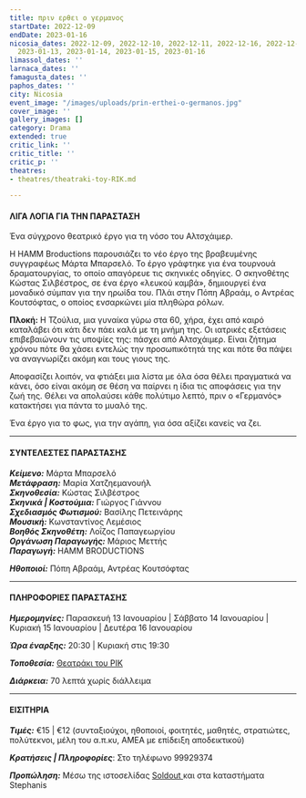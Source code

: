 ```yaml
---
title: πριν ερθει ο γερμανος
startDate: 2022-12-09
endDate: 2023-01-16
nicosia_dates: 2022-12-09, 2022-12-10, 2022-12-11, 2022-12-16, 2022-12-17, 2022-12-18,
  2023-01-13, 2023-01-14, 2023-01-15, 2023-01-16
limassol_dates: ''
larnaca_dates: ''
famagusta_dates: ''
paphos_dates: ''
city: Nicosia
event_image: "/images/uploads/prin-erthei-o-germanos.jpg"
cover_image: ''
gallery_images: []
category: Drama
extended: true
critic_link: ''
critic_title: ''
critic_p: ''
theatres:
- theatres/theatraki-toy-RIK.md

---
```

#### ΛΙΓΑ ΛΟΓΙΑ ΓΙΑ ΤΗΝ ΠΑΡΑΣΤΑΣΗ

Ένα σύγχρονο θεατρικό έργο για τη νόσο του Αλτσχάιμερ.

Η HAMM Broductions παρουσιάζει το νέο έργο της βραβευμένης συγγραφέως Μάρτα Μπαρσελό. Το έργο γράφτηκε για ένα τουρνουά δραματουργίας, το οποίο απαγόρευε τις σκηνικές οδηγίες. Ο σκηνοθέτης Κώστας Σιλβέστρος, σε ένα έργο «λευκού καμβά», δημιουργεί ένα μοναδικό σύμπαν για την ηρωίδα του. Πλάι στην Πόπη Αβραάμ, ο Αντρέας Κουτσόφτας, ο οποίος ενσαρκώνει μία πληθώρα ρόλων.

**Πλοκή:** Η Τζούλια, μια γυναίκα γύρω στα 60, χήρα, έχει από καιρό καταλάβει ότι κάτι δεν πάει καλά με τη μνήμη της. Οι ιατρικές εξετάσεις επιβεβαιώνουν τις υποψίες της: πάσχει από Αλτσχάιμερ. Είναι ζήτημα χρόνου πότε θα χάσει εντελώς την προσωπικότητά της και πότε θα πάψει να αναγνωρίζει ακόμη και τους γιους της.

Αποφασίζει λοιπόν, να φτιάξει μια λίστα με όλα όσα θέλει πραγματικά να κάνει, όσο είναι ακόμη σε θέση να παίρνει η ίδια τις αποφάσεις για την ζωή της. Θέλει να απολαύσει κάθε πολύτιμο λεπτό, πριν ο «Γερμανός» κατακτήσει για πάντα το μυαλό της.

Ένα έργο για το φως, για την αγάπη, για όσα αξίζει κανείς να ζει.

***

#### ΣΥΝΤΕΛΕΣΤΕΣ ΠΑΡΑΣΤΑΣΗΣ

**_Κείμενο:_** Μάρτα Μπαρσελό  
**_Μετάφραση:_** Μαρία Χατζηεμανουήλ  
**_Σκηνοθεσία:_** Κώστας Σιλβέστρος  
**_Σκηνικά | Κοστούμια:_** Γιώργος Γιάννου  
**_Σχεδιασμός Φωτισμού:_** Βασίλης Πετεινάρης  
**_Μουσική:_** Κωνσταντίνος Λεμέσιος  
**_Βοηθός Σκηνοθέτη:_** Λοΐζος Παπαγεωργίου  
**_Οργάνωση Παραγωγής:_** Μάριος Μεττής  
**_Παραγωγή:_** HAMM BRODUCTIONS

**_Ηθοποιοί:_** Πόπη Αβραάμ, Αντρέας Κουτσόφτας

***

#### ΠΛΗΡΟΦΟΡΙΕΣ ΠΑΡΑΣΤΑΣΗΣ

**_Ημερομηνίες:_** Παρασκευή 13 Ιανουαρίου | Σάββατο 14 Ιανουαρίου | Κυριακή 15 Ιανουαρίου | Δευτέρα 16 Ιανουαρίου

**_Ώρα έναρξης:_** 20:30 | Κυριακή στις 19:30

**_Τοποθεσία:_** [Θεατράκι του ΡΙΚ](?#map)

**_Διάρκεια:_** 70 λεπτά χωρίς διάλλειμα

***

#### ΕΙΣΙΤΗΡΙΑ

**_Τιμές:_** €15 | €12 (συνταξιούχοι, ηθοποιοί, φοιτητές, μαθητές, στρατιώτες, πολύτεκνοι, μέλη του α.π.κυ, ΑΜΕΑ με επίδειξη αποδεικτικού)

**_Κρατήσεις | Πληροφορίες_**: Στο τηλέφωνο 99929374

**_Προπώληση:_** Μέσω της ιστοσελίδας [Soldout ](https://www.soldoutticketbox.com/prin-erthei-o-germanos-2022/?lang=en)και στα kαταστήματα Stephanis